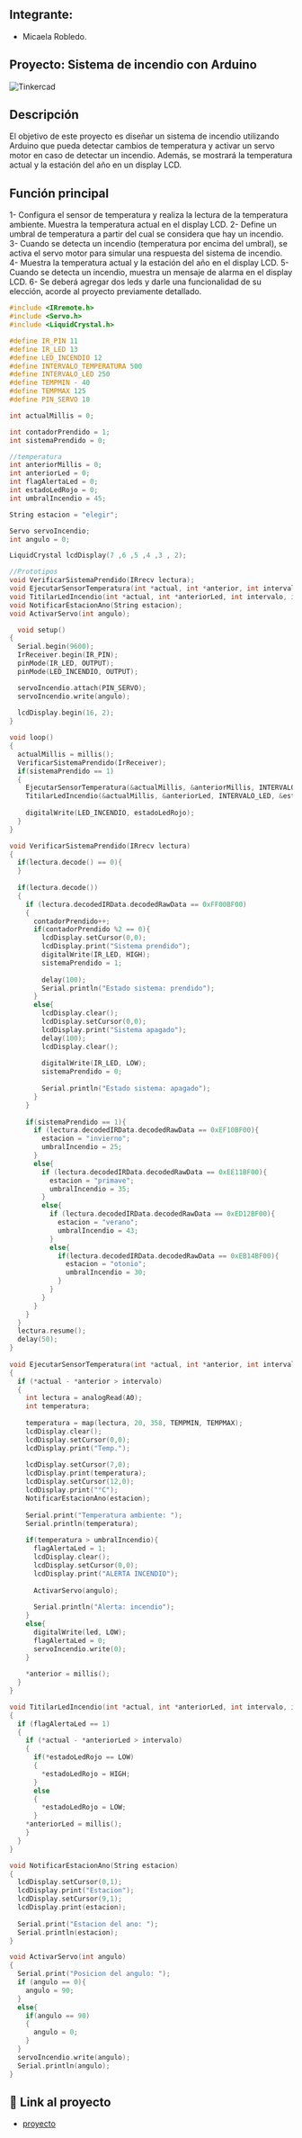 ## Integrante:
- Micaela Robledo.


## Proyecto: Sistema de incendio con Arduino
![Tinkercad](https://www.tinkercad.com/things/37nfZCN5R8J-magnificent-snaget-kasi/editel?sharecode=61Lpb1ZTBH_Xj2KDlU33oUg_xSR-acVVw6qjp4Em-tE)


## Descripción
El objetivo de este proyecto es diseñar un sistema de incendio utilizando Arduino que pueda
detectar cambios de temperatura y activar un servo motor en caso de detectar un incendio.
Además, se mostrará la temperatura actual y la estación del año en un display LCD.

## Función principal
1- Configura el sensor de temperatura y realiza la lectura de la temperatura ambiente. Muestra la temperatura actual en el display LCD.
2- Define un umbral de temperatura a partir del cual se considera que hay un incendio.
3- Cuando se detecta un incendio (temperatura por encima del umbral), se activa el servo motor para simular una respuesta del sistema de incendio.
4- Muestra la temperatura actual y la estación del año en el display LCD.
5- Cuando se detecta un incendio, muestra un mensaje de alarma en el display LCD.
6- Se deberá agregar dos leds y darle una funcionalidad de su elección, acorde al proyecto previamente detallado.



~~~ C++ (lenguaje en el que esta escrito)
#include <IRremote.h>
#include <Servo.h>
#include <LiquidCrystal.h>

#define IR_PIN 11
#define IR_LED 13
#define LED_INCENDIO 12
#define INTERVALO_TEMPERATURA 500
#define INTERVALO_LED 250
#define TEMPMIN - 40
#define TEMPMAX 125
#define PIN_SERVO 10

int actualMillis = 0;	

int contadorPrendido = 1;
int sistemaPrendido = 0;

//temperatura
int anteriorMillis = 0;
int anteriorLed = 0;
int flagAlertaLed = 0;
int estadoLedRojo = 0;
int umbralIncendio = 45;

String estacion = "elegir";

Servo servoIncendio;
int angulo = 0;

LiquidCrystal lcdDisplay(7 ,6 ,5 ,4 ,3 , 2);

//Prototipos
void VerificarSistemaPrendido(IRrecv lectura);
void EjecutarSensorTemperatura(int *actual, int *anterior, int intervalo, int led);
void TitilarLedIncendio(int *actual, int *anteriorLed, int intervalo, int *estadoLedRojo);
void NotificarEstacionAno(String estacion);
void ActivarServo(int angulo);

  void setup()
{    
  Serial.begin(9600);
  IrReceiver.begin(IR_PIN);
  pinMode(IR_LED, OUTPUT);
  pinMode(LED_INCENDIO, OUTPUT);

  servoIncendio.attach(PIN_SERVO);
  servoIncendio.write(angulo); 
   
  lcdDisplay.begin(16, 2);
}

void loop()
{
  actualMillis = millis();
  VerificarSistemaPrendido(IrReceiver);
  if(sistemaPrendido == 1)
  {
    EjecutarSensorTemperatura(&actualMillis, &anteriorMillis, INTERVALO_TEMPERATURA, LED_INCENDIO);
	TitilarLedIncendio(&actualMillis, &anteriorLed, INTERVALO_LED, &estadoLedRojo);
    
    digitalWrite(LED_INCENDIO, estadoLedRojo);
  }
}

void VerificarSistemaPrendido(IRrecv lectura)
{
  if(lectura.decode() == 0){
  }
  
  if(lectura.decode())
  {
  	if (lectura.decodedIRData.decodedRawData == 0xFF00BF00)
    {
      contadorPrendido++;
      if(contadorPrendido %2 == 0){
        lcdDisplay.setCursor(0,0);
  		lcdDisplay.print("Sistema prendido");
        digitalWrite(IR_LED, HIGH);
        sistemaPrendido = 1;
        
        delay(100);
      	Serial.println("Estado sistema: prendido");
      }
      else{
        lcdDisplay.clear();
        lcdDisplay.setCursor(0,0);
  		lcdDisplay.print("Sistema apagado");
        delay(100);
        lcdDisplay.clear();
        
      	digitalWrite(IR_LED, LOW);
        sistemaPrendido = 0;
        
        Serial.println("Estado sistema: apagado");
      }
    }
    
  	if(sistemaPrendido == 1){
      if (lectura.decodedIRData.decodedRawData == 0xEF10BF00){
        estacion = "invierno";
        umbralIncendio = 25;
      }
      else{
        if (lectura.decodedIRData.decodedRawData == 0xEE11BF00){
          estacion = "primave";
          umbralIncendio = 35;
        }
        else{
          if (lectura.decodedIRData.decodedRawData == 0xED12BF00){
            estacion = "verano";
            umbralIncendio = 43;
          }
          else{
            if(lectura.decodedIRData.decodedRawData == 0xEB14BF00){
              estacion = "otonio";
              umbralIncendio = 30;
            }
          }
        }
      }
   	}
  }
  lectura.resume();
  delay(50);
}
  
void EjecutarSensorTemperatura(int *actual, int *anterior, int intervalo, int led)
{
  if (*actual - *anterior > intervalo)
  {
  	int lectura = analogRead(A0);
    int temperatura;
  
    temperatura = map(lectura, 20, 358, TEMPMIN, TEMPMAX);
    lcdDisplay.clear();
    lcdDisplay.setCursor(0,0);
  	lcdDisplay.print("Temp.");
    
    lcdDisplay.setCursor(7,0);
  	lcdDisplay.print(temperatura);
    lcdDisplay.setCursor(12,0);
  	lcdDisplay.print("°C");
    NotificarEstacionAno(estacion);
    
	Serial.print("Temperatura ambiente: ");
    Serial.println(temperatura);
    
    if(temperatura > umbralIncendio){
      flagAlertaLed = 1;
      lcdDisplay.clear();
      lcdDisplay.setCursor(0,0);
      lcdDisplay.print("ALERTA INCENDIO");
      
      ActivarServo(angulo);
      
      Serial.println("Alerta: incendio");
    }
    else{
      digitalWrite(led, LOW);
      flagAlertaLed = 0;
      servoIncendio.write(0);
    }
    
    *anterior = millis();
  }
}

void TitilarLedIncendio(int *actual, int *anteriorLed, int intervalo, int *estadoLedRojo)
{
  if (flagAlertaLed == 1)
  {
    if (*actual - *anteriorLed > intervalo)
    {
      if(*estadoLedRojo == LOW)
      {
        *estadoLedRojo = HIGH;
      }
      else
      {
        *estadoLedRojo = LOW;
      }
    *anteriorLed = millis();
    }
  }
}

void NotificarEstacionAno(String estacion)
{
  lcdDisplay.setCursor(0,1);
  lcdDisplay.print("Estacion");
  lcdDisplay.setCursor(9,1);
  lcdDisplay.print(estacion);
  
  Serial.print("Estacion del ano: ");
  Serial.println(estacion);
}

void ActivarServo(int angulo)
{
  Serial.print("Posicion del angulo: ");
  if (angulo == 0){
    angulo = 90;
  }
  else{
    if(angulo == 90)
    {
      angulo = 0;
    }
  }
  servoIncendio.write(angulo);
  Serial.println(angulo);
}
~~~

## :robot: Link al proyecto
- [proyecto](https://www.tinkercad.com/things/37nfZCN5R8J-magnificent-snaget-kasi/editel?sharecode=61Lpb1ZTBH_Xj2KDlU33oUg_xSR-acVVw6qjp4Em-tE)
